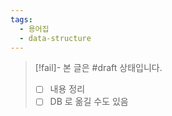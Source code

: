 ```yaml
---
tags:
  - 용어집
  - data-structure
---
```

> [!fail]- 본 글은 #draft 상태입니다.
> - [ ] 내용 정리
> - [ ] DB 로 옮길 수도 있음
